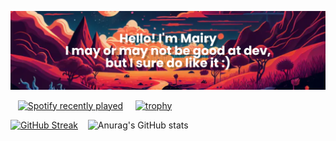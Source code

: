 <!--
### Hi there 👋


**mairykenupp/mairykenupp** is a ✨ _special_ ✨ repository because its `README.md` (this file) appears on your GitHub profile.

Here are some ideas to get you started:

- 🔭 I’m currently working on ...
- 🌱 I’m currently learning ...
- 👯 I’m looking to collaborate on ...
- 🤔 I’m looking for help with ...
- 💬 Ask me about ...
- 📫 How to reach me: ...
- 😄 Pronouns: ...
- ⚡ Fun fact: ...
-->
[![MasterHead](banner.png)](https://github.com/mairykenupp/mairykenupp/)

<!--Github Trophies and stats from: https://github.com/ryo-ma/github-profile-trophy#dracula || Spotify mod from: https://github.com/JeffreyCA/spotify-recently-played-readme-->
&nbsp;&nbsp;&nbsp;[![Spotify recently played](https://spotify-recently-played-readme.vercel.app/api?user=12168652719&width=365&unique=true&count=3)](https://open.spotify.com/user/mairykenupp) &nbsp;&nbsp;&nbsp; [![trophy](https://github-profile-trophy.vercel.app/?username=mairykenupp&theme=tokyonight&column=4)](https://github.com/ryo-ma/github-profile-trophy) 

<!--GitHub Streak from: https://github-readme-streak-stats.herokuapp.com/demo/ || GitHub Stats from: https://github.com/anuraghazra/github-readme-stats-->
[![GitHub Streak](https://github-readme-streak-stats.herokuapp.com?user=mairykenupp&theme=tokyonight&date_format=j%20M%5B%20Y%5D&mode=weekly&card_width=450)](https://git.io/streak-stats) &nbsp;&nbsp; ![Anurag's GitHub stats](https://github-readme-stats.vercel.app/api?username=mairykenupp&show_icons=true&theme=tokyonight)

<!--- Badges from: https://naereen.github.io/badges/ || Top Languages from: https://github.com/anuraghazra/github-readme-stats
[![Visual Studio Code](https://img.shields.io/badge/--007ACC?logo=visual%20studio%20code&logoColor=ffffff)](https://code.visualstudio.com/)

![Top Langs](https://github-readme-stats.vercel.app/api/top-langs/?username=mairykenupp&layout=compact&theme=tokyonight) 
--->



